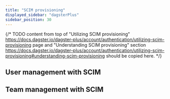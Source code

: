 ```yaml
---
title: "SCIM provisioning"
displayed_sidebar: "dagsterPlus"
sidebar_position: 30
---
```


{/* TODO content from top of "Utilizing SCIM provisioning" https://docs.dagster.io/dagster-plus/account/authentication/utilizing-scim-provisioning page and "Understanding SCIM provisioning" section https://docs.dagster.io/dagster-plus/account/authentication/utilizing-scim-provisioning#understanding-scim-provisioning should be copied here. */}

## User management with SCIM

## Team management with SCIM